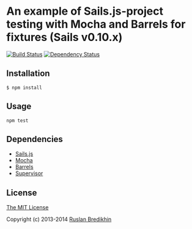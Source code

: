 # An example of Sails.js-project testing with Mocha and Barrels for fixtures (Sails v0.10.x)

[![Build Status](https://travis-ci.org/bredikhin/sailsjs-mocha-testing-barrels-fixtures-example.png?branch=master)](https://travis-ci.org/bredikhin/sailsjs-mocha-testing-barrels-fixtures-example)
[![Dependency Status](https://gemnasium.com/bredikhin/sailsjs-mocha-testing-barrels-fixtures-example.png)](https://gemnasium.com/bredikhin/sailsjs-mocha-testing-barrels-fixtures-example)

## Installation

`$ npm install`

## Usage

`npm test`

## Dependencies

* [Sails.js](http://sailsjs.org/)
* [Mocha](http://visionmedia.github.io/mocha/)
* [Barrels](https://github.com/bredikhin/barrels/)
* [Supervisor](https://npmjs.org/package/supervisor)

## License

[The MIT License](http://opensource.org/licenses/MIT)

Copyright (c) 2013-2014 [Ruslan Bredikhin](http://ruslanbredikhin.com/)
